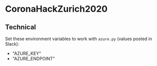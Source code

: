 # CoronaHackZurich2020

## Technical
Set these environment variables to work with `azure.py` (values posted in Slack):
- "AZURE_KEY"
- "AZURE_ENDPOINT"

